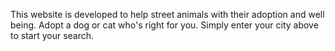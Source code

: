This website is developed to help street animals with their adoption and well being.
Adopt a dog or cat who's right for you. Simply enter your city above to start your search.
